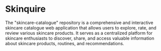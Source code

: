 # Skinquire
The "skincare-catalogue" repository is a comprehensive and interactive skincare catalogue web application that allows users to explore, rate, and review various skincare products. It serves as a centralized platform for skincare enthusiasts to discover, share, and access valuable information about skincare products, routines, and recommendations.
